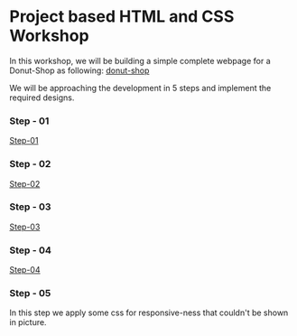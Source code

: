 # Project based HTML and CSS Workshop

In this workshop, we will be building a simple complete webpage for a Donut-Shop as following:
[donut-shop](https://hackmd.io/_uploads/BkBSUyzFR.png)

We will be approaching the development in 5 steps and implement the required designs.

### Step - 01
[Step-01](https://hackmd.io/_uploads/rJEr8yMYA.png)

### Step - 02
[Step-02](https://hackmd.io/_uploads/H1rSLJfYA.png)

### Step - 03
[Step-03](https://hackmd.io/_uploads/B1rHUkGYC.png)

### Step - 04
[Step-04](https://hackmd.io/_uploads/BJrSIyMF0.png)

### Step - 05
In this step we apply some css for responsive-ness that couldn't be shown in picture.
